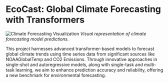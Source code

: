 # EcoCast: Global Climate Forecasting with Transformers

![Climate Forecasting Visualization](time-series-forecasting/Diagrams/modelarchitecture.jpg)
*Visual representation of climate forecasting model predictions.*

This project harnesses advanced transformer-based models to forecast global climate trends using time series data from significant sources like NOAAGlobalTemp and CO2 Emissions. Through innovative approaches in single-shot and autoregressive models, along with single-task and multi-task learning, we aim to enhance prediction accuracy and reliability, offering a new benchmark for environmental forecasting.

